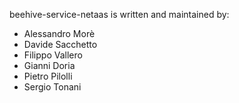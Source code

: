 beehive-service-netaas is written and maintained by:

* Alessandro Morè
* Davide Sacchetto
* Filippo Vallero
* Gianni Doria
* Pietro Pilolli
* Sergio Tonani